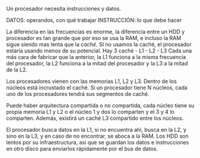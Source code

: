 Un procesador necesita instrucciones y datos.

DATOS: operandos, con qué trabajar INSTRUCCIÓN: lo que debe hacer

La diferencia en las frecuencias es enorme, la diferencia entre un HDD y procesador es tan grande que por eso se usa la RAM, e incluso la RAM sigue siendo mas lenta que la _caché_. SI no usamos la caché, el procesador estaría usando menos de su potencial. Hay 3 caché - L1 - L2 - L3 Cada una más cara de fabricar que la anterior, la L1 funciona a la misma frecuencia del procesador, la L2 funciona a la mitad del procesador y la L3 a la mitad de la L2.

Los procesadores vienen con las memorias L1, L2 y L3. Dentro de los núcleos está incrustado el caché. Si un procesador tiene N núcleos, cada uno de los procesadores tendrá sus segmentos de caché.

Puede haber arquitectura compartida o no compartida, cada núcleo tiene su propia memoria L1 y L2 o el núcleo 1 y dos lo comparten y el 3 y 4 lo comparten. Además, existirá un caché L3 compartido entre los núcleos.

El procesador busca datos en la L1, si no encuentra ahi, busca en la L2, y sino en la L3, y en caso de no encontrar, se aboca a la RAM. Los HDD son lentos por su infraestructura, así que se guardan los datos e instrucciones en otro disco para enviarlos rápidamente por el bus de datos.